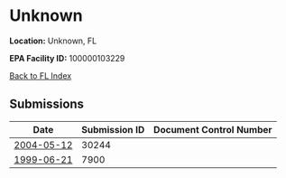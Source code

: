 # Unknown

**Location:** Unknown, FL

**EPA Facility ID:** 100000103229

[Back to FL Index](../../index.md)

## Submissions

| Date | Submission ID | Document Control Number |
|------|--------------|-------------------------|
| [2004-05-12](submissions/30244.md) | 30244 |  |
| [1999-06-21](submissions/7900.md) | 7900 |  |
